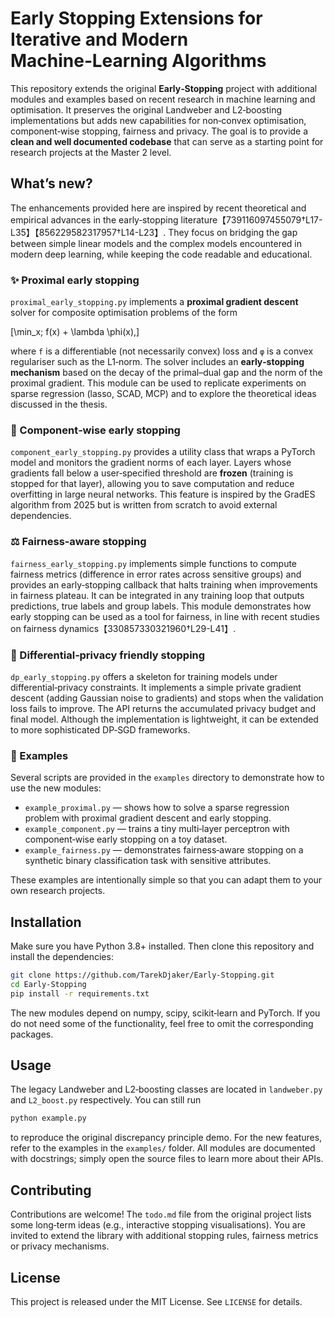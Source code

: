 # Early Stopping Extensions for Iterative and Modern Machine‑Learning Algorithms

This repository extends the original **Early‑Stopping** project with additional modules and examples based on
recent research in machine learning and optimisation.  It preserves the
original Landweber and L2‑boosting implementations but adds new
capabilities for non‑convex optimisation, component‑wise stopping, fairness
and privacy.  The goal is to provide a **clean and well documented codebase**
that can serve as a starting point for research projects at the Master 2
level.

## What’s new?

The enhancements provided here are inspired by recent theoretical and
empirical advances in the early‑stopping literature【739116097455079†L17-L35】【856229582317957†L14-L23】.  They focus on
bridging the gap between simple linear models and the complex models
encountered in modern deep learning, while keeping the code readable
and educational.

### ✨ Proximal early stopping

`proximal_early_stopping.py` implements a **proximal gradient
descent** solver for composite optimisation problems of the form

\[\min_x\; f(x) + \lambda \phi(x)\,\]

where `f` is a differentiable (not necessarily convex) loss and `φ` is a
convex regulariser such as the L1‑norm.  The solver includes an
**early‑stopping mechanism** based on the decay of the primal–dual gap
and the norm of the proximal gradient.  This module can be used to
replicate experiments on sparse regression (lasso, SCAD, MCP) and to
explore the theoretical ideas discussed in the thesis.

### 🧩 Component‑wise early stopping

`component_early_stopping.py` provides a utility class that wraps a
PyTorch model and monitors the gradient norms of each layer.  Layers
whose gradients fall below a user‑specified threshold are **frozen**
(training is stopped for that layer), allowing you to save computation
and reduce overfitting in large neural networks.  This feature is
inspired by the GradES algorithm from 2025 but is written from
scratch to avoid external dependencies.

### ⚖️ Fairness‑aware stopping

`fairness_early_stopping.py` implements simple functions to compute
fairness metrics (difference in error rates across sensitive groups) and
provides an early‑stopping callback that halts training when
improvements in fairness plateau.  It can be integrated in any
training loop that outputs predictions, true labels and group labels.
This module demonstrates how early stopping can be used as a tool for
fairness, in line with recent studies on fairness dynamics【330857330321960†L29-L41】.

### 🔐 Differential‑privacy friendly stopping

`dp_early_stopping.py` offers a skeleton for training models under
differential‑privacy constraints.  It implements a simple private
gradient descent (adding Gaussian noise to gradients) and stops when
the validation loss fails to improve.  The API returns the accumulated
privacy budget and final model.  Although the implementation is
lightweight, it can be extended to more sophisticated DP‑SGD
frameworks.

### 🔨 Examples

Several scripts are provided in the `examples` directory to
demonstrate how to use the new modules:

* `example_proximal.py` — shows how to solve a sparse regression
  problem with proximal gradient descent and early stopping.
* `example_component.py` — trains a tiny multi‑layer perceptron with
  component‑wise early stopping on a toy dataset.
* `example_fairness.py` — demonstrates fairness‑aware stopping on a
  synthetic binary classification task with sensitive attributes.

These examples are intentionally simple so that you can adapt them to
your own research projects.

## Installation

Make sure you have Python 3.8+ installed.  Then clone this
repository and install the dependencies:

```bash
git clone https://github.com/TarekDjaker/Early-Stopping.git
cd Early-Stopping
pip install -r requirements.txt
```

The new modules depend on numpy, scipy, scikit‑learn and PyTorch.  If
you do not need some of the functionality, feel free to omit the
corresponding packages.

## Usage

The legacy Landweber and L2‑boosting classes are located in
`landweber.py` and `L2_boost.py` respectively.  You can still run

```bash
python example.py
```

to reproduce the original discrepancy principle demo.  For the new
features, refer to the examples in the `examples/` folder.  All
modules are documented with docstrings; simply open the source files to
learn more about their APIs.

## Contributing

Contributions are welcome!  The `todo.md` file from the original
project lists some long‑term ideas (e.g., interactive stopping
visualisations).  You are invited to extend the library with
additional stopping rules, fairness metrics or privacy mechanisms.

## License

This project is released under the MIT License.  See `LICENSE` for
details.